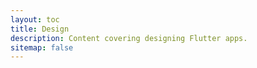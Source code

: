 ```yaml
---
layout: toc
title: Design
description: Content covering designing Flutter apps.
sitemap: false
---
```

